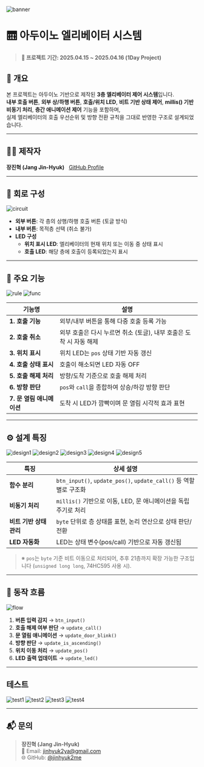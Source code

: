 ![banner](https://github.com/jinhyuk2me/arduino-elevator/blob/main/img/slides/banner.png?raw=true)

# 🛗 아두이노 엘리베이터 시스템

> **📅 프로젝트 기간: 2025.04.15 ~ 2025.04.16 (1Day Project)**

## 📌 개요

본 프로젝트는 아두이노 기반으로 제작된 **3층 엘리베이터 제어 시스템**입니다.  
**내부 호출 버튼**, **외부 상/하행 버튼**, **호출/위치 LED**, **비트 기반 상태 제어**, **millis() 기반 비동기 처리**, **층간 애니메이션 제어** 기능을 포함하며,  
실제 엘리베이터의 호출 우선순위 및 방향 전환 규칙을 그대로 반영한 구조로 설계되었습니다.

---

## 👨‍💻 제작자

**장진혁 (Jang Jin-Hyuk)** &nbsp;&nbsp;[GitHub Profile](https://github.com/jinhyuk2me)

---

## 🧩 회로 구성

![circuit](https://github.com/jinhyuk2me/arduino-elevator/blob/main/img/circuit.png?raw=true)

- **외부 버튼**: 각 층의 상행/하행 호출 버튼 (토글 방식)
- **내부 버튼**: 목적층 선택 (취소 불가)
- **LED 구성**  
  - **위치 표시 LED**: 엘리베이터의 현재 위치 또는 이동 중 상태 표시  
  - **호출 LED**: 해당 층에 호출이 등록되었는지 표시

---

## 🚪 주요 기능

![rule](https://github.com/jinhyuk2me/arduino-elevator/blob/main/img/slides/%EC%95%84%EB%91%90%EC%9D%B4%EB%85%B8%20%EC%97%98%EB%A6%AC%EB%B2%A0%EC%9D%B4%ED%84%B0%20%EC%8B%9C%EC%8A%A4%ED%85%9C_page-0015.jpg?raw=true)
![func](https://github.com/jinhyuk2me/arduino-elevator/blob/main/img/slides/%EC%95%84%EB%91%90%EC%9D%B4%EB%85%B8%20%EC%97%98%EB%A6%AC%EB%B2%A0%EC%9D%B4%ED%84%B0%20%EC%8B%9C%EC%8A%A4%ED%85%9C_page-0017.jpg?raw=true)

| 기능명 | 설명 |
|--------|------|
| **1. 호출 기능** | 외부/내부 버튼을 통해 다중 호출 등록 가능 |
| **2. 호출 취소** | 외부 호출은 다시 누르면 취소 (토글), 내부 호출은 도착 시 자동 해제 |
| **3. 위치 표시** | 위치 LED는 `pos` 상태 기반 자동 갱신 |
| **4. 호출 상태 표시** | 호출이 해소되면 LED 자동 OFF |
| **5. 호출 해제 처리** | 방향/도착 기준으로 호출 해제 처리 |
| **6. 방향 판단** | `pos`와 `call`을 종합하여 상승/하강 방향 판단 |
| **7. 문 열림 애니메이션** | 도착 시 LED가 깜빡이며 문 열림 시각적 효과 표현 |

---

## ⚙️ 설계 특징

![design1](https://github.com/jinhyuk2me/arduino-elevator/blob/main/img/slides/%EC%95%84%EB%91%90%EC%9D%B4%EB%85%B8%20%EC%97%98%EB%A6%AC%EB%B2%A0%EC%9D%B4%ED%84%B0%20%EC%8B%9C%EC%8A%A4%ED%85%9C_page-0005.jpg?raw=true)
![design2](https://github.com/jinhyuk2me/arduino-elevator/blob/main/img/slides/%EC%95%84%EB%91%90%EC%9D%B4%EB%85%B8%20%EC%97%98%EB%A6%AC%EB%B2%A0%EC%9D%B4%ED%84%B0%20%EC%8B%9C%EC%8A%A4%ED%85%9C_page-0007.jpg?raw=true)
![design3](https://github.com/jinhyuk2me/arduino-elevator/blob/main/img/slides/%EC%95%84%EB%91%90%EC%9D%B4%EB%85%B8%20%EC%97%98%EB%A6%AC%EB%B2%A0%EC%9D%B4%ED%84%B0%20%EC%8B%9C%EC%8A%A4%ED%85%9C_page-0008.jpg?raw=true)
![design4](https://github.com/jinhyuk2me/arduino-elevator/blob/main/img/slides/%EC%95%84%EB%91%90%EC%9D%B4%EB%85%B8%20%EC%97%98%EB%A6%AC%EB%B2%A0%EC%9D%B4%ED%84%B0%20%EC%8B%9C%EC%8A%A4%ED%85%9C_page-0011.jpg?raw=true)
![design5](https://github.com/jinhyuk2me/arduino-elevator/blob/main/img/slides/%EC%95%84%EB%91%90%EC%9D%B4%EB%85%B8%20%EC%97%98%EB%A6%AC%EB%B2%A0%EC%9D%B4%ED%84%B0%20%EC%8B%9C%EC%8A%A4%ED%85%9C_page-0012.jpg?raw=true)

| 특징 | 상세 설명 |
|------|-----------|
| **함수 분리** | `btn_input()`, `update_pos()`, `update_call()` 등 역할별로 구조화 |
| **비동기 처리** | `millis()` 기반으로 이동, LED, 문 애니메이션을 독립 주기로 처리 |
| **비트 기반 상태 관리** | `byte` 단위로 층 상태를 표현, 논리 연산으로 상태 판단/전환 |
| **LED 자동화** | LED는 상태 변수(pos/call) 기반으로 자동 갱신됨 |

> ※ `pos`는 `byte` 기준 비트 이동으로 처리되어, 추후 21층까지 확장 가능한 구조입니다 (`unsigned long long`, 74HC595 사용 시).

---

## 🔄 동작 흐름

![flow](https://github.com/jinhyuk2me/arduino-elevator/blob/main/img/slides/%EC%95%84%EB%91%90%EC%9D%B4%EB%85%B8%20%EC%97%98%EB%A6%AC%EB%B2%A0%EC%9D%B4%ED%84%B0%20%EC%8B%9C%EC%8A%A4%ED%85%9C_page-0006.jpg?raw=true)

1. **버튼 입력 감지** → `btn_input()`
2. **호출 해제 여부 판단** → `update_call()`
3. **문 열림 애니메이션** → `update_door_blink()`
4. **방향 판단** → `update_is_ascending()`
5. **위치 이동 처리** → `update_pos()`
6. **LED 출력 업데이트** → `update_led()`

---

## 테스트

![test1](https://github.com/jinhyuk2me/arduino-elevator/blob/main/img/slides/%EC%95%84%EB%91%90%EC%9D%B4%EB%85%B8%20%EC%97%98%EB%A6%AC%EB%B2%A0%EC%9D%B4%ED%84%B0%20%EC%8B%9C%EC%8A%A4%ED%85%9C_page-0042.jpg?raw=true)
![test2](https://github.com/jinhyuk2me/arduino-elevator/blob/main/img/slides/%EC%95%84%EB%91%90%EC%9D%B4%EB%85%B8%20%EC%97%98%EB%A6%AC%EB%B2%A0%EC%9D%B4%ED%84%B0%20%EC%8B%9C%EC%8A%A4%ED%85%9C_page-0043.jpg?raw=true)
![test3](https://github.com/jinhyuk2me/arduino-elevator/blob/main/img/slides/%EC%95%84%EB%91%90%EC%9D%B4%EB%85%B8%20%EC%97%98%EB%A6%AC%EB%B2%A0%EC%9D%B4%ED%84%B0%20%EC%8B%9C%EC%8A%A4%ED%85%9C_page-0044.jpg?raw=true)
![test4](https://github.com/jinhyuk2me/arduino-elevator/blob/main/img/slides/%EC%95%84%EB%91%90%EC%9D%B4%EB%85%B8%20%EC%97%98%EB%A6%AC%EB%B2%A0%EC%9D%B4%ED%84%B0%20%EC%8B%9C%EC%8A%A4%ED%85%9C_page-0045.jpg?raw=true)

---

## 📬 문의

> **장진혁 (Jang Jin-Hyuk)**  
> 📧 Email: jinhyuk2ya@gmail.com  
> 🌐 GitHub: [@jinhyuk2me](https://github.com/jinhyuk2me)
